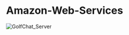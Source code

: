 # Amazon-Web-Services
![GolfChat_Server](https://user-images.githubusercontent.com/51389295/128306051-767f450d-81e7-4bda-abb8-407b98e5933f.png)

